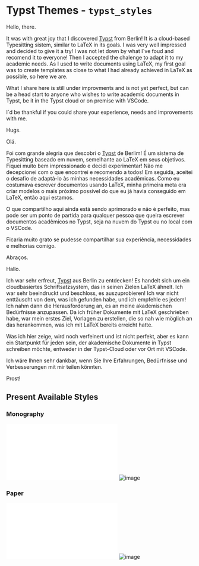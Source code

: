 # Typst Themes - `typst_styles`

Hello, there. 

It was with great joy that I discovered [Typst](https://typst.app/) from Berlin! It is a cloud-based Typesitting sistem, similar to LaTeX in its goals. I was very well impressed and decided to give it a try! I was not let down by what I´ve foud and recomend it to everyone! Then I accepted the chalenge to adapt it to my academic needs. As I used to write documents using LaTeX, my first goal was to create templates as close to what I had already achieved in LaTeX as possible, so here we are.

What I share here is still under improvments and is not yet perfect, but can be a head start to anyone who wishes to write academic documents in Typst, be it in the Typst cloud or on premise with VSCode.

I´d be thankful if you could share your experience, needs and improvements with me.

Hugs.

Olá.

Foi com grande alegria que descobri o [Typst](https://typst.app/) de Berlim! É um sistema de Typesitting baseado em nuvem, semelhante ao LaTeX em seus objetivos. Fiquei muito bem impressionado e decidi experimentar! Não me decepcionei com o que encontrei e recomendo a todos! Em seguida, aceitei o desafio de adaptá-lo às minhas necessidades acadêmicas. Como eu costumava escrever documentos usando LaTeX, minha primeira meta era criar modelos o mais próximo possível do que eu já havia conseguido em LaTeX, então aqui estamos.

O que compartilho aqui ainda está sendo aprimorado e não é perfeito, mas pode ser um ponto de partida para qualquer pessoa que queira escrever documentos acadêmicos no Typst, seja na nuvem do Typst ou no local com o VSCode.

Ficaria muito grato se pudesse compartilhar sua experiência, necessidades e melhorias comigo.

Abraços.


Hallo.

Ich war sehr erfreut, [Typst](https://typst.app/) aus Berlin zu entdecken! Es handelt sich um ein cloudbasiertes Schriftsatzsystem, das in seinen Zielen LaTeX ähnelt. Ich war sehr beeindruckt und beschloss, es auszuprobieren! Ich war nicht enttäuscht von dem, was ich gefunden habe, und ich empfehle es jedem! Ich nahm dann die Herausforderung an, es an meine akademischen Bedürfnisse anzupassen. Da ich früher Dokumente mit LaTeX geschrieben habe, war mein erstes Ziel, Vorlagen zu erstellen, die so nah wie möglich an das herankommen, was ich mit LaTeX bereits erreicht hatte.

Was ich hier zeige, wird noch verfeinert und ist nicht perfekt, aber es kann ein Startpunkt für jeden sein, der akademische Dokumente in Typst schreiben möchte, entweder in der Typst-Cloud oder vor Ort mit VSCode.

Ich wäre Ihnen sehr dankbar, wenn Sie Ihre Erfahrungen, Bedürfnisse und Verbesserungen mit mir teilen könnten.

Prost!


## Present Available Styles

### Monography
![](examples/monography/main.pdf)
![image](https://github.com/cunhapaulo/typst_styles/assets/28146759/baa37d35-3b0c-4e0d-b846-44778fc49255)



### Paper
![](examples/paper/main.pdf)
![image](https://github.com/cunhapaulo/typst_styles/assets/28146759/b08e3311-0bb4-4fb4-ad5d-65e7c75fb927)


